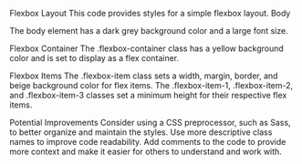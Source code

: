 Flexbox Layout
This code provides styles for a simple flexbox layout.
Body

The body element has a dark grey background color and a large font size.

Flexbox Container
The .flexbox-container class has a yellow background color and is set to display as a flex container.

Flexbox Items
The .flexbox-item class sets a width, margin, border, and beige background color for flex items. The .flexbox-item-1, .flexbox-item-2, and .flexbox-item-3 classes set a minimum height for their respective flex items.

Potential Improvements
Consider using a CSS preprocessor, such as Sass, to better organize and maintain the styles.
Use more descriptive class names to improve code readability.
Add comments to the code to provide more context and make it easier for others to understand and work with.





